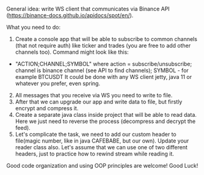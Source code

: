 General idea: write WS client that communicates via Binance API (https://binance-docs.github.io/apidocs/spot/en/).

What you need to do:
1. Create a console app that will be able to subscribe to common channels (that not require auth) like ticker and trades (you are free to add other channels too).
Command might look like this:
- "ACTION;CHANNEL;SYMBOL" 
where action = subscribe/unsubscribe; channel is binance channel (see API to find channels); SYMBOL - for example BTCUSDT
It could be done with any WS client jetty, java 11 or whatever you prefer, even spring.

2. All messages that you receive via WS you need to write to file.
3. After that we can upgrade our app and write data to file, but firstly encrypt and compress it.
4. Create a separate java class inside project that will be able to read data. Here we just need to reverse the process (decompress and decrypt the feed).
5. Let's complicate the task, we need to add our custom header to file(magic number, like in java CAFEBABE, but our own). Update your reader class also.
Let's assume that we can use one of two different headers, just to practice how to rewind stream while reading it. 

Good code organization and using OOP principles are welcome! Good Luck!
